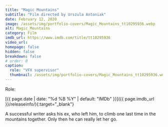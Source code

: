 ```yaml
---
title: "Magic Mountains"
subtitle: "Film directed by Urszula Antoniak"
date: February 12, 2020
image: /assets/img/portfolio-covers/Magic_Mountains_tt10295936.webp
alt: Magic_Mountains
category: Film
imdb_url: https://www.imdb.com/title/tt10295936
video_url: 
homepage: false
hidden: false
breakdown: false
# order: 0
caption:
  role: "VFX supervisor"
  thumbnail: /assets/img/portfolio-covers/Magic_Mountains_tt10295936.webp
---
```

Role: <span style="color:white">{{ page.caption.role | default: "N/A" }}</span>

[{{ page.date | date: "%d %B %Y" | default: "IMDb" }}]({{ page.imdb_url }}/releaseinfo/){:target="_blank"}

A successful writer asks his ex, who left him, to climb one last time in the mountains together. Only then he can really let her go.

